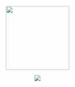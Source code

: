 <p align="center">
<img src="logo.png" width="170" height="170">
</p>

<p align="center">
<img src="https://img.shields.io/github/workflow/status/kkent030315/anymapper/MSBuild?style=for-the-badge">
<img src="https://img.shields.io/badge/platform-win--64-00a2ed?style=for-the-